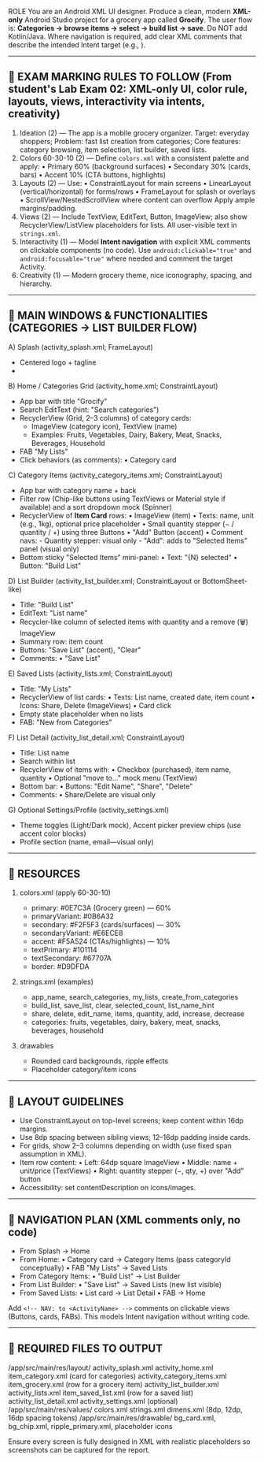 ROLE
You are an Android XML UI designer. Produce a clean, modern **XML-only** Android Studio project for a grocery app called **Grocify**. The user flow is:
**Categories → browse items → select → build list → save**.
Do NOT add Kotlin/Java. Where navigation is required, add clear XML comments that describe the intended Intent target (e.g., <!-- NAV: to CategoryItemsActivity -->).

-----------------------------------
🎯 EXAM MARKING RULES TO FOLLOW
(From student's Lab Exam 02: XML-only UI, color rule, layouts, views, interactivity via intents, creativity)
-----------------------------------
1) Ideation (2) — The app is a mobile grocery organizer. Target: everyday shoppers; Problem: fast list creation from categories; Core features: category browsing, item selection, list builder, saved lists. 
2) Colors 60-30-10 (2) — Define `colors.xml` with a consistent palette and apply:
   • Primary 60% (background surfaces) 
   • Secondary 30% (cards, bars) 
   • Accent 10% (CTA buttons, highlights)
3) Layouts (2) — Use:
   • ConstraintLayout for main screens
   • LinearLayout (vertical/horizontal) for forms/rows
   • FrameLayout for splash or overlays
   • ScrollView/NestedScrollView where content can overflow
   Apply ample margins/padding.
4) Views (2) — Include TextView, EditText, Button, ImageView; also show RecyclerView/ListView placeholders for lists. All user-visible text in `strings.xml`.
5) Interactivity (1) — Model **Intent navigation** with explicit XML comments on clickable components (no code). Use `android:clickable="true"` and `android:focusable="true"` where needed and comment the target Activity.
6) Creativity (1) — Modern grocery theme, nice iconography, spacing, and hierarchy.

-----------------------------------
📱 MAIN WINDOWS & FUNCTIONALITIES (CATEGORIES → LIST BUILDER FLOW)
-----------------------------------
A) Splash (activity_splash.xml; FrameLayout)
   - Centered logo + tagline
   - <!-- NAV: to HomeActivity after delay -->

B) Home / Categories Grid (activity_home.xml; ConstraintLayout)
   - App bar with title "Grocify"
   - Search EditText (hint: "Search categories")
   - RecyclerView (Grid, 2–3 columns) of category cards:
       * ImageView (category icon), TextView (name)
       * Examples: Fruits, Vegetables, Dairy, Bakery, Meat, Snacks, Beverages, Household
   - FAB "My Lists"
   - Click behaviors (as comments):
       • Category card <!-- NAV: to CategoryItemsActivity with categoryId -->

C) Category Items (activity_category_items.xml; ConstraintLayout)
   - App bar with category name + back
   - Filter row (Chip-like buttons using TextViews or Material style if available) and a sort dropdown mock (Spinner)
   - RecyclerView of **Item Card** rows:
       • ImageView (item)
       • Texts: name, unit (e.g., 1kg), optional price placeholder
       • Small quantity stepper (− / quantity / +) using three Buttons
       • "Add" Button (accent)
       • Comment navs:
         - Quantity stepper: visual only
         - "Add": adds to "Selected Items" panel (visual only)
   - Bottom sticky "Selected Items" mini-panel:
       • Text: "{N} selected"
       • Button: "Build List" <!-- NAV: to ListBuilderActivity -->

D) List Builder (activity_list_builder.xml; ConstraintLayout or BottomSheet-like)
   - Title: "Build List"
   - EditText: "List name"
   - Recycler-like column of selected items with quantity and a remove (🗑) ImageView
   - Summary row: item count
   - Buttons: "Save List" (accent), "Clear"
   - Comments:
       • "Save List" <!-- NAV: to ListsActivity (and visually show the new list) -->

E) Saved Lists (activity_lists.xml; ConstraintLayout)
   - Title: "My Lists"
   - RecyclerView of list cards:
       • Texts: List name, created date, item count
       • Icons: Share, Delete (ImageViews)
       • Card click <!-- NAV: to ListDetailActivity with listId -->
   - Empty state placeholder when no lists
   - FAB: "New from Categories" <!-- NAV: to HomeActivity -->

F) List Detail (activity_list_detail.xml; ConstraintLayout)
   - Title: List name
   - Search within list
   - RecyclerView of items with:
       • Checkbox (purchased), item name, quantity
       • Optional "move to…" mock menu (TextView)
   - Bottom bar:
       • Buttons: "Edit Name", "Share", "Delete"
   - Comments:
       • Share/Delete are visual only

G) Optional Settings/Profile (activity_settings.xml)
   - Theme toggles (Light/Dark mock), Accent picker preview chips (use accent color blocks)
   - Profile section (name, email—visual only)

-----------------------------------
🎨 RESOURCES
-----------------------------------
1) colors.xml (apply 60-30-10)
   - primary: #0E7C3A (Grocery green) — 60%
   - primaryVariant: #0B6A32
   - secondary: #F2F5F3 (cards/surfaces) — 30%
   - secondaryVariant: #E6ECE8
   - accent: #F5A524 (CTAs/highlights) — 10%
   - textPrimary: #101114
   - textSecondary: #67707A
   - border: #D9DFDA

2) strings.xml (examples)
   - app_name, search_categories, my_lists, create_from_categories
   - build_list, save_list, clear, selected_count, list_name_hint
   - share, delete, edit_name, items, quantity, add, increase, decrease
   - categories: fruits, vegetables, dairy, bakery, meat, snacks, beverages, household

3) drawables
   - Rounded card backgrounds, ripple effects
   - Placeholder category/item icons

-----------------------------------
📐 LAYOUT GUIDELINES
-----------------------------------
- Use ConstraintLayout on top-level screens; keep content within 16dp margins.
- Use 8dp spacing between sibling views; 12–16dp padding inside cards.
- For grids, show 2–3 columns depending on width (use fixed span assumption in XML).
- Item row content:
   • Left: 64dp square ImageView
   • Middle: name + unit/price (TextViews)
   • Right: quantity stepper (−, qty, +) over "Add" button
- Accessibility: set contentDescription on icons/images.

-----------------------------------
🧭 NAVIGATION PLAN (XML comments only, no code)
-----------------------------------
- From Splash → Home
- From Home:
   • Category card → Category Items (pass categoryId conceptually)
   • FAB "My Lists" → Saved Lists
- From Category Items:
   • "Build List" → List Builder
- From List Builder:
   • "Save List" → Saved Lists (new list visible)
- From Saved Lists:
   • List card → List Detail
   • FAB → Home

Add `<!-- NAV: to <ActivityName> -->` comments on clickable views (Buttons, cards, FABs). This models Intent navigation without writing code.

-----------------------------------
📂 REQUIRED FILES TO OUTPUT
-----------------------------------
/app/src/main/res/layout/
   activity_splash.xml
   activity_home.xml
   item_category.xml        (card for categories)
   activity_category_items.xml
   item_grocery.xml         (row for a grocery item)
   activity_list_builder.xml
   activity_lists.xml
   item_saved_list.xml      (row for a saved list)
   activity_list_detail.xml
   activity_settings.xml    (optional)
/app/src/main/res/values/
   colors.xml
   strings.xml
   dimens.xml               (8dp, 12dp, 16dp spacing tokens)
/app/src/main/res/drawable/
   bg_card.xml, bg_chip.xml, ripple_primary.xml, placeholder icons

Ensure every screen is fully designed in XML with realistic placeholders so screenshots can be captured for the report.
